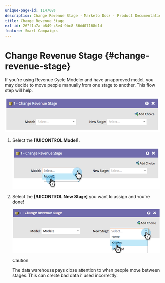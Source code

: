 ```yaml
---
unique-page-id: 1147080
description: Change Revenue Stage - Marketo Docs - Product Documentation
title: Change Revenue Stage
exl-id: 267f1a7a-b849-48e4-9bc8-56dd07168d1d
feature: Smart Campaigns
---
```

# Change Revenue Stage {#change-revenue-stage}

If you're using Revenue Cycle Modeler and have an approved model, you may decide to move people manually from one stage to another. This flow step will help.

![](assets/change-revenue-stage-1.png)

1. Select the **[!UICONTROL Model]**.

   ![](assets/change-revenue-stage-2.png)

1. Select the **[!UICONTROL New Stage]** you want to assign and you're done!

   ![](assets/change-revenue-stage-3.png)

   >[!CAUTION]
   >
   >The data warehouse pays close attention to when people move between stages. This can create bad data if used incorrectly.
